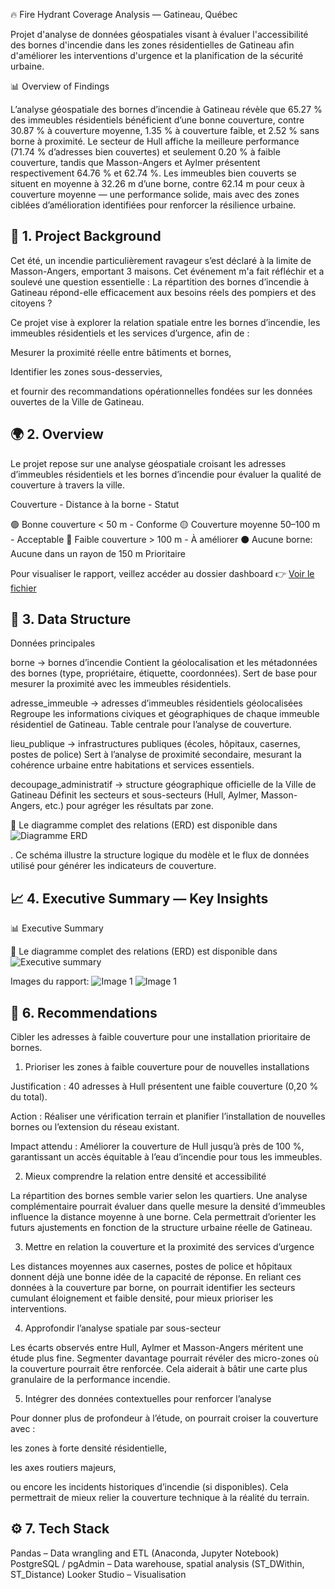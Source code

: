 🔥 Fire Hydrant Coverage Analysis — Gatineau, Québec

Projet d'analyse de données géospatiales visant à évaluer l'accessibilité des bornes d'incendie dans les zones résidentielles de Gatineau afin d'améliorer les interventions d'urgence et la planification de la sécurité urbaine.

📊 Overview of Findings

L’analyse géospatiale des bornes d’incendie à Gatineau révèle que 65.27 % des immeubles résidentiels bénéficient d’une bonne couverture, contre 30.87 % à couverture moyenne, 1.35 % à couverture faible, et 2.52 % sans borne à proximité.
Le secteur de Hull affiche la meilleure performance (71.74 % d’adresses bien couvertes) et seulement 0.20 % à faible couverture, tandis que Masson-Angers et Aylmer présentent respectivement 64.76 % et 62.74 %.
Les immeubles bien couverts se situent en moyenne à 32.26 m d’une borne, contre 62.14 m pour ceux à couverture moyenne — une performance solide, mais avec des zones ciblées d’amélioration identifiées pour renforcer la résilience urbaine.

## 🧭 1. Project Background

Cet été, un incendie particulièrement ravageur s’est déclaré à la limite de Masson-Angers, emportant 3 maisons.
Cet événement m'a fait réfléchir et a soulevé une question essentielle : La répartition des bornes d’incendie à Gatineau répond-elle efficacement aux besoins réels des pompiers et des citoyens ?

Ce projet vise à explorer la relation spatiale entre les bornes d’incendie, les immeubles résidentiels et les services d’urgence, afin de :

Mesurer la proximité réelle entre bâtiments et bornes,

Identifier les zones sous-desservies,

et fournir des recommandations opérationnelles fondées sur les données ouvertes de la Ville de Gatineau.

## 🌍 2. Overview

Le projet repose sur une analyse géospatiale croisant les adresses d’immeubles résidentiels et les bornes d’incendie pour évaluer la qualité de couverture à travers la ville.

Couverture - Distance à la borne - Statut

🟢 Bonne couverture	 < 50 m	- Conforme
🟡 Couverture moyenne	50–100 m - Acceptable
🔴 Faible couverture	> 100 m -	À améliorer
⚫ Aucune borne: 	Aucune dans un rayon de 150 m	Prioritaire

Pour visualiser le rapport, veillez accéder au dossier dashboard 👉  [Voir le fichier](https://github.com/metsworks/fire_hydrant_gatineau/blob/main/dashboard/looker_report.txt)

## 🧩 3. Data Structure
Données principales

borne → bornes d’incendie 
Contient la géolocalisation et les métadonnées des bornes (type, propriétaire, étiquette, coordonnées).
Sert de base pour mesurer la proximité avec les immeubles résidentiels.

adresse_immeuble → adresses d’immeubles résidentiels géolocalisées
Regroupe les informations civiques et géographiques de chaque immeuble résidentiel de Gatineau.
Table centrale pour l’analyse de couverture.

lieu_publique → infrastructures publiques (écoles, hôpitaux, casernes, postes de police)
Sert à l’analyse de proximité secondaire, mesurant la cohérence urbaine entre habitations et services essentiels.

decoupage_administratif → structure géographique officielle de la Ville de Gatineau
Définit les secteurs et sous-secteurs (Hull, Aylmer, Masson-Angers, etc.) pour agréger les résultats par zone.

📎 Le diagramme complet des relations (ERD) est disponible dans ![Diagramme ERD](./data_structure/erd.png)


.
Ce schéma illustre la structure logique du modèle et le flux de données utilisé pour générer les indicateurs de couverture.

## 📈 4. Executive Summary — Key Insights

📊 Executive Summary


📎 Le diagramme complet des relations (ERD) est disponible dans ![Executive summary](./docs/summary.png)

Images du rapport:  ![Image 1](./docs/01.png) ![Image 1](./docs/02.png) 


## 🧠 6. Recommendations

Cibler les adresses à faible couverture pour une installation prioritaire de bornes.

1. Prioriser les zones à faible couverture pour de nouvelles installations

Justification : 40 adresses à Hull présentent une faible couverture (0,20 % du total).

Action : Réaliser une vérification terrain et planifier l’installation de nouvelles bornes ou l’extension du réseau existant.

Impact attendu : Améliorer la couverture de Hull jusqu’à près de 100 %, garantissant un accès équitable à l’eau d’incendie pour tous les immeubles.


2. Mieux comprendre la relation entre densité et accessibilité

La répartition des bornes semble varier selon les quartiers. Une analyse complémentaire pourrait évaluer dans quelle mesure la densité d’immeubles influence la distance moyenne à une borne.
Cela permettrait d’orienter les futurs ajustements en fonction de la structure urbaine réelle de Gatineau.

3. Mettre en relation la couverture et la proximité des services d’urgence

Les distances moyennes aux casernes, postes de police et hôpitaux donnent déjà une bonne idée de la capacité de réponse.
En reliant ces données à la couverture par borne, on pourrait identifier les secteurs cumulant éloignement et faible densité, pour mieux prioriser les interventions.

4. Approfondir l’analyse spatiale par sous-secteur

Les écarts observés entre Hull, Aylmer et Masson-Angers méritent une étude plus fine.
Segmenter davantage pourrait révéler des micro-zones où la couverture pourrait être renforcée.
Cela aiderait à bâtir une carte plus granulaire de la performance incendie.


5. Intégrer des données contextuelles pour renforcer l’analyse

Pour donner plus de profondeur à l’étude, on pourrait croiser la couverture avec :

les zones à forte densité résidentielle,

les axes routiers majeurs,

ou encore les incidents historiques d’incendie (si disponibles).
Cela permettrait de mieux relier la couverture technique à la réalité du terrain.


## ⚙️ 7. Tech Stack
Pandas – Data wrangling and ETL (Anaconda, Jupyter Notebook)
PostgreSQL / pgAdmin – Data warehouse, spatial analysis (ST_DWithin, ST_Distance)
Looker Studio – Visualisation



